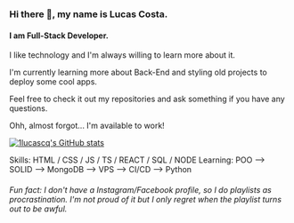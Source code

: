 ### Hi there 👋, my name is Lucas Costa.
#### I am Full-Stack Developer.

I like technology and I'm always willing to learn more about it.

I'm currently learning more about Back-End and styling old projects to deploy some cool apps.

Feel free to check it out my repositories and ask something if you have any questions.

Ohh, almost forgot... I'm available to work!


[![1lucascq's GitHub stats](https://github-readme-stats.vercel.app/api?username=1lucascq&show_icons=true&theme=dark)](https://github.com/anuraghazra/github-readme-stats)

Skills: HTML / CSS / JS / TS / REACT / SQL / NODE 
Learning: POO --> SOLID --> MongoDB --> VPS --> CI/CD --> Python


###### Fun fact: I don't have a Instagram/Facebook profile, so I do playlists as procrastination. I'm not proud of it but I only regret when the playlist turns out to be awful.
<!--

###### Fun fact: I don't have a Instagram/Facebook profile, so I do playlists as procrastination. I'm not proud of it but I only regret when the playlist sucks.
Fun fact: I do playlists as procrastination and I'm pretty sure that I probably have one that suits you.
-->
